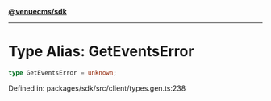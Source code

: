 [**@venuecms/sdk**](../Index.md)

***

# Type Alias: GetEventsError

```ts
type GetEventsError = unknown;
```

Defined in: packages/sdk/src/client/types.gen.ts:238
